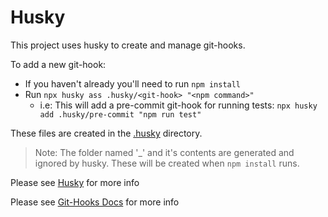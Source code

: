 # Husky
This project uses husky to create and manage git-hooks.

To add a new git-hook:
- If you haven't already you'll need to run `npm install`
- Run `npx husky ass .husky/<git-hook> "<npm command>"`
    - i.e: This will add a pre-commit git-hook for running tests: `npx husky add .husky/pre-commit "npm run test"`

These files are created in the [.husky](.husky) directory.
>Note: The folder named '_' and it's contents are generated and ignored by husky. These will be created when `npm install` runs.


Please see [Husky](https://typicode.github.io/husky/#/) for more info

Please see [Git-Hooks Docs](https://git-scm.com/docs/githooks#_hooks) for more info